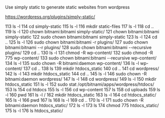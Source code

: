 Use simply static to generate static websites from wordpress

https://wordpress.org/plugins/simply-static/





  113  ls -l
  114  cd simply-static
  115  ls -l
  116  mkdir static-files
  117  ls -l
  118  cd ..
  119  ls -l
  120  chown bitnami:bitnami simply-static/
  121  chown bitnami:bitnami simply-static
  122  sudo chown bitnami:bitnami simply-static
  123  ls -l
  124  cd ..
  125  ls -l
  126  sudo chown bitnami:bitnami -r plugins/
  127  sudo chown bitnami:bitnami --r plugins/
  128  sudo chown bitnami:bitnami --recursive plugins/
  129  cd ..
  130  ls -l
  131  chmod -R wp-content/
  132  sudo chmod -R 775 wp-content/
  133  sudo chown bitnami:bitnami --recursive wp-content/
  134  ls -l
  135  sudo chown -R bitnami:daemon wp-content/
  136  ls -l wp-content/
  137  cd ..
  138  ls
  139  mkdir htdocs_static
  140  cd ..
  141  cd wordpress/
  142  ls -l
  143  mkdir htdocs_static
  144  cd ..
  145  ls -l
  146  sudo chown -R bitnami:daemon wordpress/
  147  ls -l
  148  cd wordpress/
  149  ls -l
  150  mkdir htdocs_static
  151  ls -l
  152  sudo stat /opt/bitnami/apps/wordpress/htdocs/
  153  ls
  154  cd htdocs
  155  ls -l
  156  cd wp-content
  157  ls
  158  cd uploads
  159  ls -l
  160  pwd
  161  ls -l /
  162  mkdir htdocs_static
  163  ls -l
  164  cd htdocs_static/
  165  ls -l
  166  pwd
  167  ls
  168  ls -l
  169  cd ..
  170  ls -l
  171  sudo chown -R bitnami:daemon htdocs_static/
  172  ls -l
  173  ls
  174  chmod 775 htdocs_static/
  175  ls -l
  176  ls htdocs_static/